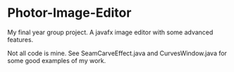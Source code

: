 # Photor-Image-Editor

My final year group project.
A javafx image editor with some advanced features.

Not all code is mine. See SeamCarveEffect.java and CurvesWindow.java for some good examples of my work.
